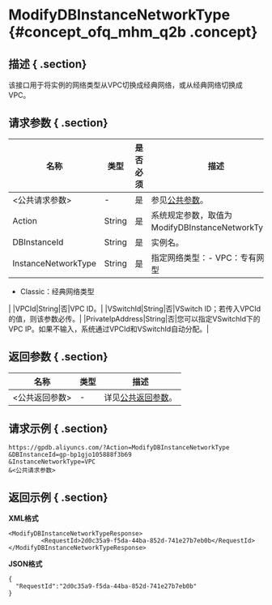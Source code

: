 # ModifyDBInstanceNetworkType {#concept_ofq_mhm_q2b .concept}

## 描述 { .section}

该接口用于将实例的网络类型从VPC切换成经典网络，或从经典网络切换成VPC。

## 请求参数 { .section}

|名称|类型|是否必须|描述|
|--|--|----|--|
|<公共请求参数\>|-|是|参见[公共参数](intl.zh-CN/API参考/公共参数.md#)。|
|Action|String|是|系统规定参数，取值为ModifyDBInstanceNetworkType。|
|DBInstanceId|String|是|实例名。|
|InstanceNetworkType|String|是|指定网络类型：-   VPC：专有网络类型
-   Classic：经典网络类型

|
|VPCId|String|否|VPC ID。|
|VSwitchId|String|否|VSwitch ID；若传入VPCId的值，则该参数必传。|
|PrivateIpAddress|String|否|您可以指定VSwitchId下的VPC IP。如果不输入，系统通过VPCId和VSwitchId自动分配。|

## 返回参数 { .section}

|名称|类型|描述|
|--|--|--|
|<公共返回参数\>|-|详见[公共返回参数](ZH-CN_TP_16898_V1.dita#reference_zpm_4wl_q2b/section_apd_1rv_3bb)。|

## 请求示例 { .section}

```
https://gpdb.aliyuncs.com/?Action=ModifyDBInstanceNetworkType
&DBInstanceId=gp-bp1gjo105888f3b69
&InstanceNetworkType=VPC
&<公共请求参数>
```

## 返回示例 { .section}

**XML格式**

```
<ModifyDBInstanceNetworkTypeResponse>
         <RequestId>2d0c35a9-f5da-44ba-852d-741e27b7eb0b</RequestId>
</ModifyDBInstanceNetworkTypeResponse>
```

**JSON格式**

```
{
  "RequestId":"2d0c35a9-f5da-44ba-852d-741e27b7eb0b"
}
```

